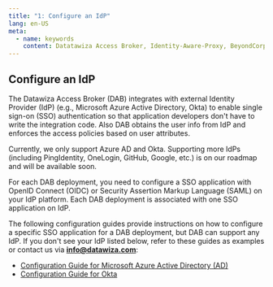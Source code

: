 ```yaml
---
title: "1: Configure an IdP"
lang: en-US
meta:
  - name: keywords
    content: Datatawiza Access Broker, Identity-Aware-Proxy, BeyondCorp, SSO, OIDC, Reverse-Proxy, System Architecture
---
```

## Configure an IdP
The Datawiza Access Broker (DAB) integrates with external Identity Provider (IdP) (e.g., Microsoft Azure Active Directory, Okta) to enable single sign-on (SSO) 
authentication so that application developers don't have to write the integration code.
Also DAB obtains the user info from IdP and enforces the access policies based on user attributes.

Currently, we only support Azure AD and Okta. Supporting more IdPs (including PingIdentity, OneLogin, GitHub, Google, etc.) is on our roadmap and will be available soon. 

For each DAB deployment, you need to configure a SSO application with  OpenID Connect (OIDC) or  Security Assertion Markup Language (SAML)
on your IdP platform.
Each DAB deployment is associated with one SSO application on IdP.

The following configuration guides provide instructions on how to configure a specific SSO application for a DAB deployment, but DAB can support any IdP. 
If you don't see your IdP listed below, refer to these guides as examples or contact us via **info@datawiza.com**:
* [Configuration Guide for Microsoft Azure Active Directory (AD)](../idp/azure.md)
* [Configuration Guide for Okta](../idp/okta.md)
